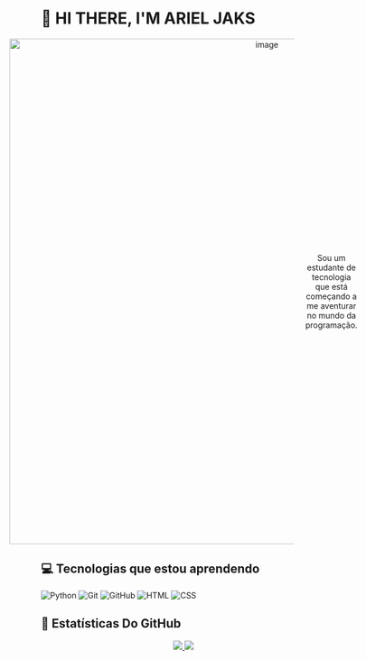 <h1>👋 HI THERE, I'M ARIEL JAKS </h1> 

<div align="center" style="display: flex; align-items: center; justify-content: center; gap: 20px;">
  <img width="896" height="896" alt="image" src="https://github.com/user-attachments/assets/a1e80a2d-7b74-4734-a7d3-ccb7e8311abd" />
  <p style="margin: 0; padding: 0;">Sou um estudante de tecnologia que está começando a me aventurar no mundo da programação.</p>
</div>

<h2>💻 Tecnologias que estou aprendendo</h2>

<!--![JavaScript](https://img.shields.io/badge/JavaScript-F7DF1E?style=for-the-badge&logo=javascript&logoColor=black)
![TypeScript](https://img.shields.io/badge/TypeScript-007ACC?style=for-the-badge&logo=typescript&logoColor=white)
![React](https://img.shields.io/badge/React-20232A?style=for-the-badge&logo=react&logoColor=61DAFB)
![Node](https://img.shields.io/badge/Node.js-43853D?style=for-the-badge&logo=node.js&logoColor=white)
![Java](https://img.shields.io/badge/Java-ED8B00?style=for-the-badge&logo=openjdk&logoColor=white)
![Docker](https://img.shields.io/badge/Docker-2496ED?style=for-the-badge&logo=docker&logoColor=white)
![AWS](https://img.shields.io/badge/AWS-232F3E?style=for-the-badge&logo=amazon-aws&logoColor=white)
-->
![Python](https://img.shields.io/badge/Python-3776AB?style=for-the-badge&logo=python&logoColor=white)
![Git](https://img.shields.io/badge/Git-F05032?style=for-the-badge&logo=git&logoColor=white)
![GitHub](https://img.shields.io/badge/GitHub-181717?style=for-the-badge&logo=github&logoColor=white)
![HTML](https://img.shields.io/badge/HTML-239120?style=for-the-badge&logo=html5&logoColor=white)
![CSS](https://img.shields.io/badge/CSS3-1572B6?style=for-the-badge&logo=css3&logoColor=white)


<h2>🚀 Estatísticas Do GitHub</h2>

<p align="center">
  <a href="https://github.com/Serif-beef">
    <img src="https://github-readme-stats.vercel.app/api?username=Serif-beef&show_icons=true&theme=transparent&locale=pt-br&custom_title=Estatísticas%20Gerais&card_width=400" />
    <img src="https://github-readme-stats.vercel.app/api/top-langs/?username=Serif-beef&theme=transparent&locale=pt-br&hide_progress=true&card_width=400" />
  </a>
</p>
